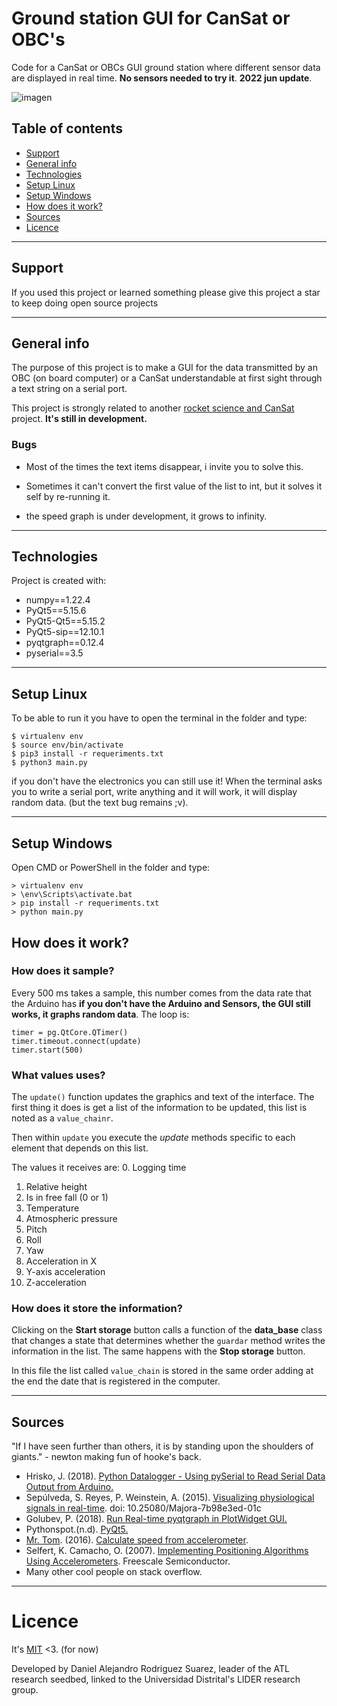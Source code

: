 # Ground station GUI for CanSat or OBC's
Code for a CanSat or OBCs GUI ground station where different sensor data are displayed in real time. **No sensors needed to try it**.
**2022 jun update**.

![imagen](https://i.imgur.com/zDY3DnY.gif)

## Table of contents
* [Support](#support)
* [General info](#general-info)
* [Technologies](#technologies)
* [Setup Linux](#setup-linux)
* [Setup Windows](#setup-windows)
* [How does it work?](#how-does-it-work)
* [Sources](#sources)
* [Licence](#licence)

___
## Support
If you used this project or learned something please give this project a star to keep doing open source projects
___

## General info
The purpose of this project is to make a GUI for the data transmitted by an OBC (on board computer) or a CanSat understandable at first sight through a text string on a serial port.


This project is strongly related to
another [rocket science and CanSat](https://github.com/el-NASA/POA) project. **It's still in development.**

### Bugs
* Most of the times the text items disappear, i invite you to solve this.

* Sometimes it can't convert the first value of the list to int, but it solves it self by re-running it.

* the speed graph is under development, it grows to infinity.
___
## Technologies
Project is created with:
* numpy==1.22.4
* PyQt5==5.15.6
* PyQt5-Qt5==5.15.2
* PyQt5-sip==12.10.1
* pyqtgraph==0.12.4
* pyserial==3.5

___
## Setup Linux
To be able to run it you have to open the terminal in the folder and type:
```
$ virtualenv env
$ source env/bin/activate
$ pip3 install -r requeriments.txt
$ python3 main.py
```
if you don't have the electronics you can still use it! When the terminal asks you to write a serial port, write anything and it will work, it will display random data. (but the text bug remains ;v).
___

## Setup Windows
Open CMD or PowerShell in the folder and type:
```
> virtualenv env
> \env\Scripts\activate.bat
> pip install -r requeriments.txt
> python main.py
```

## How does it work?
### How does it sample?
Every 500 ms takes a sample, this number comes from the data rate that the Arduino has **if you don't have the Arduino and Sensors, the GUI still works, it graphs random data**. The loop is:
```
timer = pg.QtCore.QTimer()
timer.timeout.connect(update)
timer.start(500)
```

### What values uses?
The `update()` function updates the graphics and text of the interface. The first thing it does is get a list of the information to be updated, this list is noted as a `value_chainr`.

Then within `update` you execute the *update* methods specific to each element that depends on this list.

The values it receives are:
0. Logging time
1. Relative height
2. Is in free fall (0 or 1)
3. Temperature
4. Atmospheric pressure
5. Pitch
6. Roll
7. Yaw
8. Acceleration in X
9. Y-axis acceleration
10. Z-acceleration


### How does it store the information?
Clicking on the **Start storage** button calls a function of the **data_base** class that changes a state that determines whether the `guardar` method writes the information in the list. The same happens with the **Stop storage** button.

In this file the list called `value_chain` is stored in the same order adding at the end the date that is registered in the computer.

___
## Sources
"If I have seen further than others, it is by standing upon the shoulders of giants." - newton making fun of hooke's back.
* Hrisko, J. (2018). [Python Datalogger - Using pySerial to Read Serial Data Output from Arduino.](https://bit.ly/2wQvByM)
* Sepúlveda, S. Reyes, P. Weinstein, A. (2015). [Visualizing physiological signals in real-time](https://bit.ly/2XIRzyw). doi: 10.25080/Majora-7b98e3ed-01c
* Golubev, P. (2018). [Run Real-time pyqtgraph in PlotWidget GUI.](https://bit.ly/2VeXSIv)
* Pythonspot.(n.d). [PyQt5.](https://pythonspot.com/pyqt5/)
* [Mr. Tom](https://bit.ly/3amndEZ). (2016). [Calculate speed from accelerometer](https://bit.ly/3acX3nP).
* Selfert, K. Camacho, O. (2007). [Implementing Positioning Algorithms Using Accelerometers](https://bit.ly/2REEH8X). Freescale Semiconductor.
* Many other cool people on stack overflow.
___
# Licence
It's [MIT](https://github.com/el-NASA/Estacion-Terrena/blob/master/LICENSE) <3. (for now)

Developed by Daniel Alejandro Rodriguez Suarez, leader of the ATL research seedbed, linked to the Universidad Distrital's LIDER research group.
